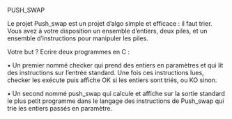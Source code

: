 PUSH_SWAP



Le projet Push_swap est un projet d’algo simple et efficace : il faut trier. Vous avez
à votre disposition un ensemble d’entiers, deux piles, et un ensemble d’instructions pour
manipuler les piles.

Votre but ? Ecrire deux programmes en C :

• Un premier nommé checker qui prend des entiers en paramètres et qui lit des instructions
sur l’entrée standard. Une fois ces instructions lues, checker les exécute
puis affiche OK si les entiers sont triés, ou KO sinon.

• Un second nommé push_swap qui calcule et affiche sur la sortie standard le plus
petit programme dans le langage des instructions de Push_swap qui trie les entiers
passés en paramètre.
